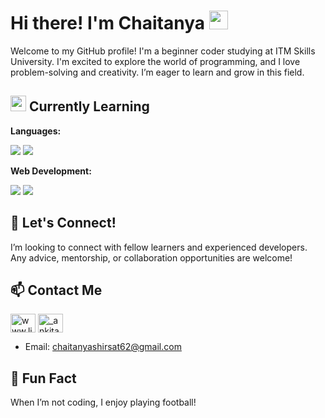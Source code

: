 # Hi there! I'm Chaitanya <img src="https://raw.githubusercontent.com/MartinHeinz/MartinHeinz/master/wave.gif" width="30px">


Welcome to my GitHub profile! I'm a beginner coder studying at ITM Skills University. I'm excited to explore the world of programming, and I love problem-solving and creativity. I’m eager to learn and grow in this field.

## <img src="https://raw.githubusercontent.com/rahulbanerjee26/githubProfileReadmeGenerator/main/gifs/code.gif" width="25px" style="vertical-align:"> Currently Learning

**Languages:**
  <p>
    <img src="https://img.shields.io/badge/python-%2314354C.svg?style=for-the-badge&logo=python&logoColor=white" />
    <img src="https://img.shields.io/badge/javascript-%23323330.svg?style=for-the-badge&logo=javascript&logoColor=%23F7DF1E" />
  </p>
  
**Web Development:**
  <p>
    <img src="https://img.shields.io/badge/html5-%23E34F26.svg?style=for-the-badge&logo=html5&logoColor=white" />
    <img src="https://img.shields.io/badge/css3-%231572B6.svg?style=for-the-badge&logo=css3&logoColor=white" />
  </p>

## 🤝 Let's Connect!
I’m looking to connect with fellow learners and experienced developers. Any advice, mentorship, or collaboration opportunities are welcome!

## 📫 Contact Me   

<a href="https://linkedin.com/in/www.linkedin.com/in/chaitanyashirsat-dev" target="blank"><img align="center" src="https://raw.githubusercontent.com/rahuldkjain/github-profile-readme-generator/master/src/images/icons/Social/linked-in-alt.svg" alt="www.linkedin.com/in/chaitanyashirsat-dev" height="30" width="40" /></a>
<a href="https://twitter.com/_ankitaaa19" target="blank"><img align="center" src="https://raw.githubusercontent.com/rahuldkjain/github-profile-readme-generator/master/src/images/icons/Social/twitter.svg" alt="_ankitaaa19" height="30" width="40" /></a>

- Email: [chaitanyashirsat62@gmail.com](mailto:chaitanyashirsat68@gmail.com)

## 🌟 Fun Fact
When I’m not coding, I enjoy playing football!
